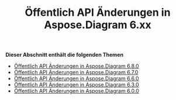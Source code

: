 ﻿---
title: Öffentlich API Änderungen in Aspose.Diagram 6.xx
type: docs
weight: 30
url: /de/java/public-api-changes-in-aspose-diagram-6-x-x/
---
**Dieser Abschnitt enthält die folgenden Themen**
- [Öffentlich API Änderungen in Aspose.Diagram 6.8.0](/diagram/de/java/public-api-changes-in-aspose-diagram-6-8-0/)
- [Öffentlich API Änderungen in Aspose.Diagram 6.7.0](/diagram/de/java/public-api-changes-in-aspose-diagram-6-7-0/)
- [Öffentlich API Änderungen in Aspose.Diagram 6.6.0](/diagram/de/java/public-api-changes-in-aspose-diagram-6-6-0/)
- [Öffentlich API Änderungen in Aspose.Diagram 6.3.0](/diagram/de/java/public-api-changes-in-aspose-diagram-6-3-0/)
- [Öffentlich API Änderungen in Aspose.Diagram 6.0.0](/diagram/de/java/public-api-changes-in-aspose-diagram-6-0-0/)
